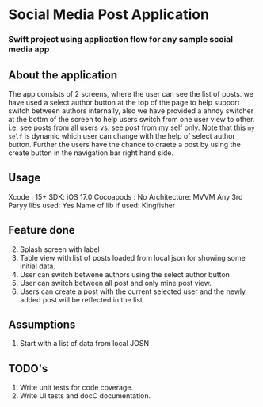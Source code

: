 # Social Media Post Application
### Swift project using application flow for any sample scoial media app


## About the application
The app consists of 2 screens, where the user can see the list of posts. we have used a select author button at the top of the page to help support switch between authors internally, also we have provided a ahndy switcher at the bottm of the screen to help users switch from one user view to other. i.e. see posts from all users vs. see post from my self only. Note that this `my self` is dynamic which user can change with the help of select author button. Further the users have the chance to craete a post by using the create button in the navigation bar right hand side.

## Usage
Xcode : 15+
SDK: iOS 17.0
Cocoapods : No
Architecture: MVVM
Any 3rd Paryy libs used: Yes
Name of lib if used: Kingfisher

## Feature done
2. Splash screen with label
3. Table view with list of posts loaded from local json for showing some initial data.
1. User can switch betwene authors using the select author button
4. User can switch between all post and only mine post view.
5. Users can create a post with the current selected user and the newly added post will be reflected in the list.



## Assumptions
1. Start with a list of data from local JOSN


## TODO's

1. Write unit tests for code coverage.
2. Write UI tests and docC documentation.
